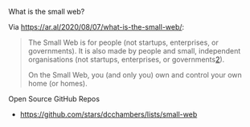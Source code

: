 What is the small web?

Via https://ar.al/2020/08/07/what-is-the-small-web/:

> The Small Web is for people (not startups, enterprises, or governments). It is also made by people and small, independent organisations (not startups, enterprises, or governments[2](https://ar.al/2020/08/07/what-is-the-small-web/#fn:2)).
>
> On the Small Web, you (and only you) own and control your own home (or homes). 


Open Source GitHub Repos
- https://github.com/stars/dcchambers/lists/small-web